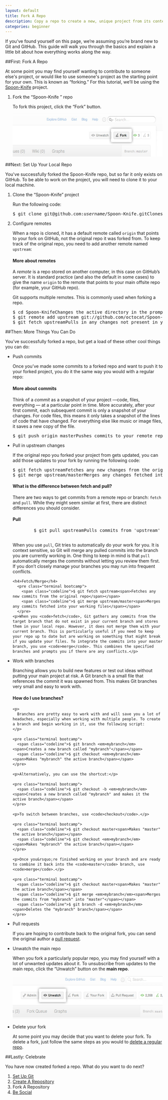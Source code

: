 ```yaml
---
layout: default
title: Fork A Repo
description: Copy a repo to create a new, unique project from its contents.
categories: beginner
---
```


<span class="intro">If you&rsquo;ve found yourself on this page, we&rsquo;re assuming you&rsquo;re brand new to Git and GitHub. This guide will walk you through the basics and explain a little bit about how everything works along the way.</span>

##<span class="step">First:</span> Fork A Repo

At some point you may find yourself wanting to contribute to someone else's project, or would like to use someone's project as the starting point for your own. This is known as &ldquo;forking.&rdquo; For this tutorial, we&rsquo;ll be using the <a href="https://github.com/octocat/Spoon-Knife" target="_blank">Spoon-Knife</a> project.

<ol>
<li>
<p><span class="step-title">Fork the &ldquo;Spoon-Knife &rdquo; repo</span></p>

<p>To fork this project, click the &ldquo;Fork&rdquo; button.</p>

<img src="/images/bootcamp/bootcamp_3_fork.jpg" width="558" height="137" alt="Click &ldquo;Fork&rdquo;"  />
</li>
</ol>

##Next: Set Up Your Local Repo

You've successfully forked the Spoon-Knife repo, but so far it only exists on GitHub. To be able to work on the project, you will need to clone it to your local machine.

<ol>
<li>
<p><span class="step-title">Clone the &ldquo;Spoon-Knife&rdquo; project</span></p>

<p>Run the following code:</p>

<pre class="terminal bootcamp">
<span class="codeline">$ git clone git@github.com:<em>username</em>/Spoon-Knife.git<span>Clones your copy of the repo into the current directory in terminal</span></span>
</pre>
</li>
<li>
<p><span class="step-title">Configure remotes</span></p>

<p>When a repo is cloned, it has a default remote called <code>origin</code> that points to your fork on GitHub, not the original repo it was forked from. To keep track of the original repo, you need to add another remote named <code>upstream</code>:</p>

<div class="more-info">
  <h4 class="compressed">More about remotes</h4>
  <div class="more-content">
    <p>
      A <em>remote</em> is a repo stored on another computer, in this case on GitHub&rsquo;s server. It is standard practice (and also the default in some cases) to give the name <code>origin</code> to the remote that points to your main offsite repo (for example, your GitHub repo).
    </p>
    <p>
      Git supports multiple remotes. This is commonly used when forking a repo.
    </p>
  </div>
</div>

<pre class="terminal bootcamp">
<span class="codeline">$ cd Spoon-Knife<span>Changes the active directory in the prompt to the newly cloned "Spoon-Knife" directory</span></span>
<span class="codeline">$ git remote add upstream git://github.com/octocat/Spoon-Knife.git<span>Assigns the original repo to a remote called "upstream"</span></span>
<span class="codeline">$ git fetch upstream<span>Pulls in any changes not present in your local repository, but doesn't modify your working files</span></span>
</pre>
</li>
</ol>

##<span class="step">Then:</span> More Things You Can Do

You&rsquo;ve successfully forked a repo, but get a load of these other cool things you can do:

- <span class="step-title">Push commits</span>

  Once you&rsquo;ve made some commits to a forked repo and want to push it to your forked project, you do it the same way you would with a regular repo:

  <div class="more-info">
    <h4 class="compressed">More about commits</h4>
    <div class="more-content">
      <p>
        Think of a <em>commit</em> as a snapshot of your project &mdash;code, files, everything &mdash; at a particular point in time. More accurately, after your first commit, each subsequent commit is only a snapshot of your changes. For code files, this means it only takes a snapshot of the lines of code that have changed. For everything else like music or image files, it saves a new copy of the file.
      </p>
    </div>
  </div>

  <pre class="terminal bootcamp">
  <span class="codeline">$ git push origin master<span>Pushes commits to your remote repo stored on GitHub</span></span>
  </pre>

- <span class="step-title">Pull in upstream changes</span>

  If the original repo you forked your project from gets updated, you can add those updates to your fork by running the following code:

  <pre class="terminal bootcamp">
  <span class="codeline">$ git fetch upstream<span>Fetches any new changes from the original repo</span></span>
  <span class="codeline">$ git merge upstream/master<span>Merges any changes fetched into your working files</span></span>
  </pre>

  <div class="more-info">
    <h4 class="compressed">What is the difference between fetch and pull?</h4>
    <div class="more-content">
      <p>
        There are two ways to get commits from a remote repo or branch: <code>fetch</code> and <code>pull</code>. While they might seem similar at first, there are distinct differences you should consider.
      </p>
      <h4>Pull</h4>
        <pre class="terminal bootcamp">
          <span class="codeline">$ git pull upstream<span>Pulls commits from 'upstream' and adds them to the local repo</span></span>
        </pre>
      <p>When you use <code>pull</code>, Git tries to automatically do your work for you. It is context sensitive, so Git will merge any pulled commits into the branch you are currently working in. One thing to keep in mind is that <code>pull</code> automatically merges the commits without letting you review them first. If you don&rsquo;t closely manage your branches you may run into frequent conflicts.</p>

      <h4>Fetch/Merge</h4>
        <pre class="terminal bootcamp">
          <span class="codeline">$ git fetch upstream<span>Fetches any new commits from the original repo</span></span>
          <span class="codeline">$ git merge upstream/master<span>Merges any commits fetched into your working files</span></span>
        </pre>
      <p>When you <code>fetch</code>, Git gathers any commits from the target branch that do not exist in your current branch and stores them in your local repo. However, it does not merge them with your current branch. This is particularly useful if you need to keep your repo up to date but are working on something that might break if you update your files. To integrate the commits into your master branch, you use <code>merge</code>. This combines the specified branches and prompts you if there are any conflicts.</p>
    </div>
  </div>

- <span class="step-title">Work with branches</span>

  Branching allows you to build new features or test out ideas without putting your main project at risk. A Git branch is a small file that references the commit it was spawned from. This makes Git branches very small and easy to work with.

  <div class="more-info">
    <h4 class="compressed">How do I use branches?</h4>
    <div class="more-content">

      <p>
        Branches are pretty easy to work with and will save you a lot of headaches, especially when working with multiple people. To create a branch and begin working in it, use the following script:
      </p>

      <pre class="terminal bootcamp">
        <span class="codeline">$ git branch <em>mybranch</em><span>Creates a new branch called "mybranch"</span></span>
        <span class="codeline">$ git checkout <em>mybranch</em><span>Makes "mybranch" the active branch</span></span>
      </pre>

      <p>Alternatively, you can use the shortcut:</p>

      <pre class="terminal bootcamp">
        <span class="codeline">$ git checkout -b <em>mybranch</em><span>Creates a new branch called "mybranch" and makes it the active branch</span></span>
      </pre>

      <p>To switch between branches, use <code>checkout</code>.</p>

      <pre class="terminal bootcamp">
        <span class="codeline">$ git checkout master<span>Makes "master" the active branch</span></span>
        <span class="codeline">$ git checkout <em>mybranch</em><span>Makes "mybranch" the active branch</span></span>
      </pre>

      <p>Once you&rsquo;re finished working on your branch and are ready to combine it back into the <code>master</code> branch, use <code>merge</code>.</p>

      <pre class="terminal bootcamp">
        <span class="codeline">$ git checkout master<span>Makes "master" the active branch</span></span>
        <span class="codeline">$ git merge <em>mybranch</em><span>Merges the commits from "mybranch" into "master"</span></span>
        <span class="codeline">$ git branch -d <em>mybranch</em><span>Deletes the "mybranch" branch</span></span>
      </pre>

    </div>
  </div>

- <span class="step-title">Pull requests</span>

  If you are hoping to contribute back to the original fork, you can send the original author a [pull request](/pull-requests/).

- <span class="step-title">Unwatch the main repo</span>

  When you fork a particularly popular repo, you may find yourself with a lot of unwanted updates about it. To unsubscribe from updates to the main repo, click the &ldquo;Unwatch&rdquo; button on the <strong>main repo</strong>.

  <img src="/images/bootcamp/bootcamp_3_unwatch.jpg" width="558" height="137" alt="Click &ldquo;Unwatch&rdquo;"  />

- <span class="step-title">Delete your fork</span>

  At some point you may decide that you want to delete your fork. To delete a fork, just follow the same steps as you would to [delete a regular repo](/delete-a-repo).

##<span class="step">Lastly:</span> Celebrate

You have now created forked a repo. What do you want to do next?

<ol class="next-steps">
<li><a href="/set-up-git-redirect/">Set Up Git</a></li>
<li><a href="/create-a-repo/">Create A Repository</a></li>
<li>Fork A Repository</li>
<li><a href="/be-social/">Be Social</a></li>
</ol>
